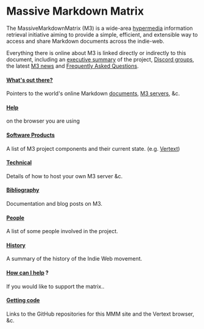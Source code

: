 # Massive Markdown Matrix

The MassiveMarkdownMatrix (M3) is a wide-area [hypermedia](hypermedia.md) information retrieval initiative aiming to provide a simple, efficient, and extensible way to access and share Markdown documents across the indie-web.

Everything there is online about M3 is linked directly or indirectly to this document, including an [executive summary](executive-summary.md) of the project, [Discord groups](discord-groups.md), the latest [M3 news](news.md) and [Frequently Asked Questions](faq.md).

#### [What's out there?](general-overview.md)
Pointers to the world's online Markdown [documents](documents.md), [M3 servers](servers.md), &c.

#### [Help](help.md)
on the browser you are using

#### [Software Products](software-products.md)
A list of M3 project components and their current state. (e.g. [Vertext](vertext.md))

#### [Technical](technical-details.md)
Details of how to host your own M3 server &c.

#### [Bibliography](bibliography.md)
Documentation and blog posts on M3.

#### [People](people.md)
A list of some people involved in the project.

#### [History](history.md)
A summary of the history of the Indie Web movement.

#### [How can I help](get-involved.md) ?
If you would like to support the matrix..

#### [Getting code](getting-code.md)
Links to the GitHub repositories for this MMM site and the Vertext browser, &c.
